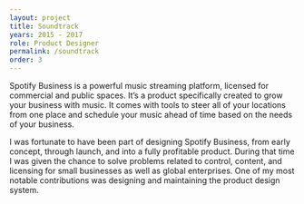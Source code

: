 ```yaml
---
layout: project
title: Soundtrack
years: 2015 - 2017
role: Product Designer
permalink: /soundtrack
order: 3
---
```

Spotify Business is a powerful music streaming platform, licensed for commercial and public spaces. It’s a product specifically created to grow your business with music. It comes with tools to steer all of your locations from one place and schedule your music ahead of time based on the needs of your business.

I was fortunate to have been part of designing Spotify Business, from early concept, through launch, and into a fully profitable product. During that time I was given the chance to solve problems related to control, content, and licensing for small businesses as well as global enterprises. One of my most notable contributions was designing and maintaining the product design system.
